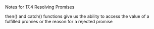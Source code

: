 Notes for 17.4 Resolving Promises

then() and catch() functions give us the ability to access the value of a fulfilled promies or the reason for a rejected promise
